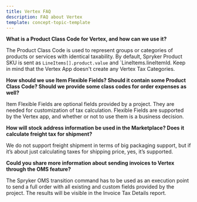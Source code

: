 ```yaml
---
title: Vertex FAQ
description: FAQ about Vertex 
template: concept-topic-template
---
```


**What is a Product Class Code for Vertex, and how can we use it?**

The Product Class Code is used to represent groups or categories of products or services with identical taxability. By default, Spryker Product SKU is sent as `LineItems[].product.value` and `LineItems.lineItemId. Keep in mind that the Vertex App doesn't create any Vertex Tax Categories.


**How should we use Item Flexible Fields? Should it contain some Product Class Code? Should we provide some class codes for order expenses as well?**

​Item Flexible Fields are optional fields provided by a project. They are needed for customization of tax calculation. Flexible Fields are supported by the Vertex app, and whether or not to use them is a business decision.


**How will stock address information be used in the Marketplace? Does it calculate freight tax for shipment?**

We do not support freight shipment in terms of big packaging support, but if it’s about just calculating taxes for shipping price, yes, it’s supported.


**Could you share more information about sending invoices to Vertex through the OMS feature?**

The Spryker OMS transition command has to be used as an execution point to send a full order with all existing and custom fields provided by the project. The results will be visible in the Invoice Tax Details report.

